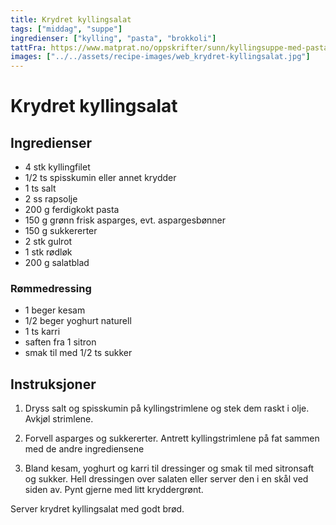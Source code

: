 ```yaml
---
title: Krydret kyllingsalat
tags: ["middag", "suppe"]
ingredienser: ["kylling", "pasta", "brokkoli"]
tattFra: https://www.matprat.no/oppskrifter/sunn/kyllingsuppe-med-pasta-og-brokkoli/
images: ["../../assets/recipe-images/web_krydret-kyllingsalat.jpg"]
---
```


# Krydret kyllingsalat

## Ingredienser

- 4 stk kyllingfilet
- 1/2 ts spisskumin eller annet krydder
- 1 ts salt
- 2 ss rapsolje
- 200 g ferdigkokt pasta
- 150 g grønn frisk asparges, evt. aspargesbønner
- 150 g sukkererter
- 2 stk gulrot
- 1 stk rødløk
- 200 g salatblad

### Rømmedressing

- 1 beger kesam
- 1/2 beger yoghurt naturell
- 1 ts karri
- saften fra 1 sitron
- smak til med 1/2 ts sukker

## Instruksjoner

1. Dryss salt og spisskumin på kyllingstrimlene og stek dem raskt i olje. Avkjøl strimlene.

2. Forvell asparges og sukkererter. Antrett kyllingstrimlene på fat sammen med de andre ingrediensene

3. Bland kesam, yoghurt og karri til dressinger og smak til med sitronsaft og sukker. Hell dressingen over salaten eller server den i en skål ved siden av. Pynt gjerne med litt kryddergrønt.

Server krydret kyllingsalat med godt brød.
